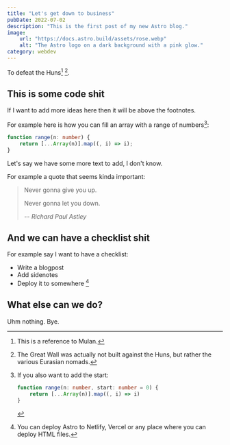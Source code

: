 ```yaml
---
title: "Let's get down to business"
pubDate: 2022-07-02
description: "This is the first post of my new Astro blog."
image:
    url: "https://docs.astro.build/assets/rose.webp"
    alt: "The Astro logo on a dark background with a pink glow."
category: webdev
---
```


To defeat the Huns[^mulan] [^huns].

[^mulan]: This is a reference to Mulan.
[^huns]: The Great Wall was actually not built against the Huns, but rather the various Eurasian nomads.

## This is some code shit

If I want to add more ideas here then it will be above the footnotes.

For example here is how you can fill an array with a range of numbers[^start]:

```ts
function range(n: number) {
    return [...Array(n)].map((, i) => i);
}
```

[^start]: If you also want to add the start:

    ```ts
    function range(n: number, start: number = 0) {
        return [...Array(n)].map((, i) => i)
    }
    ```

Let's say we have some more text to add, I don't know.

For example a quote that seems kinda important:

> Never gonna give you up.
>
> Never gonna let you down.
>
> -- _Richard Paul Astley_

## And we can have a checklist shit

For example say I want to have a checklist:

-   Write a blogpost
-   Add sidenotes
-   Deploy it to somewhere [^deploy]

[^deploy]: You can deploy Astro to Netlify, Vercel or any place where you can deploy HTML files.

## What else can we do?

Uhm nothing. Bye.
